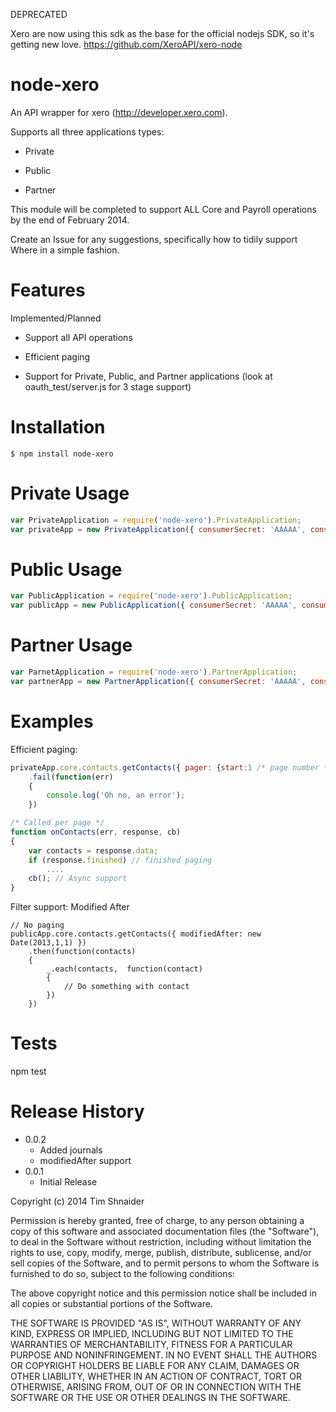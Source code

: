 DEPRECATED

Xero are now using this sdk as the base for the official nodejs SDK, so it's getting new love.
https://github.com/XeroAPI/xero-node

node-xero
===========
An API wrapper for xero (http://developer.xero.com).

Supports all three applications types:

* Private

* Public

* Partner

This module will be completed to support ALL Core and Payroll operations by the end of February 2014.

Create an Issue for any suggestions, specifically how to tidily support Where in a simple fashion.

Features
========
Implemented/Planned

* Support all API operations

* Efficient paging

* Support for Private, Public, and Partner applications (look at oauth_test/server.js for 3 stage support)


Installation
============

    $ npm install node-xero


Private Usage
=============
```javascript
var PrivateApplication = require('node-xero').PrivateApplication;
var privateApp = new PrivateApplication({ consumerSecret: 'AAAAA', consumerKey: 'BBBBBB', privateKeyPath: './cert/privatekey.pem'});
```


Public Usage
=============
```javascript
var PublicApplication = require('node-xero').PublicApplication;
var publicApp = new PublicApplication({ consumerSecret: 'AAAAA', consumerKey: 'BBBBBB'});
```

Partner Usage
=============
```javascript
var ParnetApplication = require('node-xero').PartnerApplication;
var partnerApp = new PartnerApplication({ consumerSecret: 'AAAAA', consumerKey: 'BBBBBB', privateKeyPath: './cert/privatekey.pem', sslCertPath: './cert/ssl.crt'});
```

Examples
========
Efficient paging:

```javascript
privateApp.core.contacts.getContacts({ pager: {start:1 /* page number */, callback:onContacts}})
    .fail(function(err)
    {
        console.log('Oh no, an error');
    })

/* Called per page */
function onContacts(err, response, cb)
{
    var contacts = response.data;
    if (response.finished) // finished paging
        ....
    cb(); // Async support
}

```

Filter support: Modified After
```
// No paging
publicApp.core.contacts.getContacts({ modifiedAfter: new Date(2013,1,1) })
    .then(function(contacts)
    {
        _.each(contacts,  function(contact)
        {
            // Do something with contact
        })
    })

```


Tests
==========

npm test


Release History
==============

* 0.0.2
    - Added journals
    - modifiedAfter support
* 0.0.1
    - Initial Release


Copyright (c) 2014 Tim Shnaider

Permission is hereby granted, free of charge, to any person obtaining a copy of this software and associated documentation files (the "Software"), to deal in the Software without restriction, including without limitation the rights to use, copy, modify, merge, publish, distribute, sublicense, and/or sell copies of the Software, and to permit persons to whom the Software is furnished to do so, subject to the following conditions:

The above copyright notice and this permission notice shall be included in all copies or substantial portions of the Software.

THE SOFTWARE IS PROVIDED "AS IS", WITHOUT WARRANTY OF ANY KIND, EXPRESS OR IMPLIED, INCLUDING BUT NOT LIMITED TO THE WARRANTIES OF MERCHANTABILITY, FITNESS FOR A PARTICULAR PURPOSE AND NONINFRINGEMENT. IN NO EVENT SHALL THE AUTHORS OR COPYRIGHT HOLDERS BE LIABLE FOR ANY CLAIM, DAMAGES OR OTHER LIABILITY, WHETHER IN AN ACTION OF CONTRACT, TORT OR OTHERWISE, ARISING FROM, OUT OF OR IN CONNECTION WITH THE SOFTWARE OR THE USE OR OTHER DEALINGS IN THE SOFTWARE.

